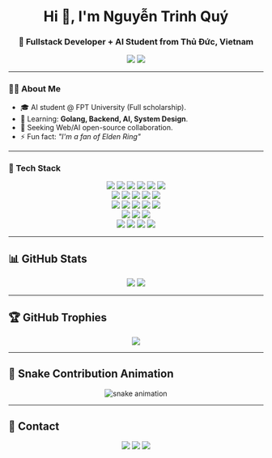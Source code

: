<h1 align="center">Hi 👋, I'm Nguyễn Trinh Quý</h1>
<h3 align="center">🚀 Fullstack Developer + AI Student from Thủ Đức, Vietnam</h3>

<p align="center">
  <img src="https://komarev.com/ghpvc/?username=nguyentrinhquy1411&label=Profile%20views&color=0e75b6&style=flat" />
  <img src="https://img.shields.io/github/followers/nguyentrinhquy1411?label=Followers&style=social" />
</p>

---

### 👨‍💻 About Me

- 🎓 AI student @ FPT University (Full scholarship).
- 🌱 Learning: **Golang, Backend, AI, System Design**.
- 🤝 Seeking Web/AI open-source collaboration.
- ⚡ Fun fact: *"I'm a fan of Elden Ring"*

---

### 🧰 Tech Stack

<p align="center">
  <!-- Languages -->
  <img src="https://img.shields.io/badge/-JavaScript-F7DF1E?style=for-the-badge&logo=javascript&logoColor=black" />
  <img src="https://img.shields.io/badge/-TypeScript-3178C6?style=for-the-badge&logo=typescript&logoColor=white" />
  <img src="https://img.shields.io/badge/-Python-3776AB?style=for-the-badge&logo=python&logoColor=white" />
  <img src="https://img.shields.io/badge/-Golang-00ADD8?style=for-the-badge&logo=go&logoColor=white" />
  <img src="https://img.shields.io/badge/-Java-007396?style=for-the-badge&logo=java&logoColor=white" />
  <img src="https://img.shields.io/badge/-C/C++-00599C?style=for-the-badge&logo=cplusplus&logoColor=white" />

  <!-- Frontend -->
  <br />
  <img src="https://img.shields.io/badge/-React-61DAFB?style=for-the-badge&logo=react&logoColor=black" />
  <img src="https://img.shields.io/badge/-Next.js-000000?style=for-the-badge&logo=nextdotjs&logoColor=white" />
  <img src="https://img.shields.io/badge/-Redux-764ABC?style=for-the-badge&logo=redux&logoColor=white" />
  <img src="https://img.shields.io/badge/-Tailwind_CSS-06B6D4?style=for-the-badge&logo=tailwindcss&logoColor=white" />
  <img src="https://img.shields.io/badge/-Bootstrap-7952B3?style=for-the-badge&logo=bootstrap&logoColor=white" />

  <!-- Backend -->
  <br />
  <img src="https://img.shields.io/badge/-Node.js-339933?style=for-the-badge&logo=nodedotjs&logoColor=white" />
  <img src="https://img.shields.io/badge/-NestJS-E0234E?style=for-the-badge&logo=nestjs&logoColor=white" />
  <img src="https://img.shields.io/badge/-Express.js-000000?style=for-the-badge&logo=express&logoColor=white" />
  <img src="https://img.shields.io/badge/-FastAPI-009688?style=for-the-badge&logo=fastapi&logoColor=white" />
  <img src="https://img.shields.io/badge/-Docker-2496ED?style=for-the-badge&logo=docker&logoColor=white" />

  <!-- Database -->
  <br />
  <img src="https://img.shields.io/badge/-PostgreSQL-4169E1?style=for-the-badge&logo=postgresql&logoColor=white" />
  <img src="https://img.shields.io/badge/-MySQL-4479A1?style=for-the-badge&logo=mysql&logoColor=white" />
  <img src="https://img.shields.io/badge/-MongoDB-47A248?style=for-the-badge&logo=mongodb&logoColor=white" />

  <!-- Others -->
  <br />
  <img src="https://img.shields.io/badge/-RabbitMQ-FF6600?style=for-the-badge&logo=rabbitmq&logoColor=white" />
  <img src="https://img.shields.io/badge/-Elasticsearch-005571?style=for-the-badge&logo=elasticsearch&logoColor=white" />
  <img src="https://img.shields.io/badge/-Logstash-000000?style=for-the-badge&logo=logstash&logoColor=white" />
  <img src="https://img.shields.io/badge/-Kibana-E8488B?style=for-the-badge&logo=kibana&logoColor=white" />
</p>

---

## 📊 GitHub Stats

<p align="center">
  <img src="https://github-readme-stats.vercel.app/api?username=nguyentrinhquy1411&show_icons=true&theme=tokyonight&hide_border=true" />
  <img src="https://github-readme-stats.vercel.app/api/top-langs/?username=nguyentrinhquy1411&layout=compact&theme=tokyonight&hide_border=true" />
</p>

---

## 🏆 GitHub Trophies

<p align="center">
  <img src="https://github-profile-trophy.vercel.app/?username=nguyentrinhquy1411&theme=tokyonight&no-frame=true&margin-w=4" />
</p>

---

## 🐍 Snake Contribution Animation

<p align="center">
  <img src="https://raw.githubusercontent.com/nguyentrinhquy1411/nguyentrinhquy1411/output/github-contribution-grid-snake.svg" alt="snake animation" />
</p>

---

## 🔗 Contact

<p align="center">
  <a href="mailto:nguyentrinhquyit1411@gmail.com"><img src="https://img.shields.io/badge/Gmail-D14836?style=for-the-badge&logo=gmail&logoColor=white" /></a>
  <a href="https://linkedin.com/in/quy-nguyen-trinh-005520315"><img src="https://img.shields.io/badge/LinkedIn-blue?style=for-the-badge&logo=linkedin&logoColor=white" /></a>
  <a href="https://github.com/nguyentrinhquy1411"><img src="https://img.shields.io/badge/GitHub-100000?style=for-the-badge&logo=github&logoColor=white" /></a>
</p>
